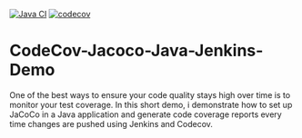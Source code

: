 [![Java CI](https://github.com/WadeQ/CodeCov-Jacoco-Java-Jenkins-Demo/actions/workflows/gradle.yml/badge.svg)](https://github.com/WadeQ/CodeCov-Jacoco-Java-Jenkins-Demo/actions/workflows/gradle.yml)
[![codecov](https://codecov.io/gh/WadeQ/CodeCov-Jacoco-Java-Jenkins-Demo/branch/master/graph/badge.svg?token=BK23bAfxqE)](https://codecov.io/gh/WadeQ/CodeCov-Jacoco-Java-Jenkins-Demo)
# CodeCov-Jacoco-Java-Jenkins-Demo
One of the best ways to ensure your code quality stays high over time is to monitor your test coverage. In this short demo, i demonstrate how to set up JaCoCo in a Java application and generate code coverage reports every time changes are pushed using Jenkins and Codecov.

